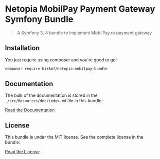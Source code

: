 # Netopia MobilPay Payment Gateway Symfony Bundle
> A Symfony 3, 4 bundle to implement MobilPay.ro payment gateway

## Installation

You just require using composer and you're good to go!
````bash
composer require birkof/netopia-mobilpay-bundle
````

## Documentation

The bulk of the documentation is stored in the `./src/Resources/doc/index.md` file in this bundle:

[Read the Documentation](./src/Resources/doc/index.md)


## License

This bundle is under the MIT license. See the complete license in the bundle:

[Read the License](./LICENSE.md)